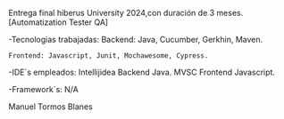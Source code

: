 Entrega final hiberus University 2024,con duración de 3 meses. [Automatization Tester QA]

-Tecnologias trabajadas:
    Backend: Java, Cucumber, Gerkhin, Maven.

    Frontend: Javascript, Junit, Mochawesome, Cypress.

-IDE´s empleados:
    Intellijidea Backend Java.
    MVSC Frontend Javascript.

-Framework´s:
    N/A

Manuel Tormos Blanes
